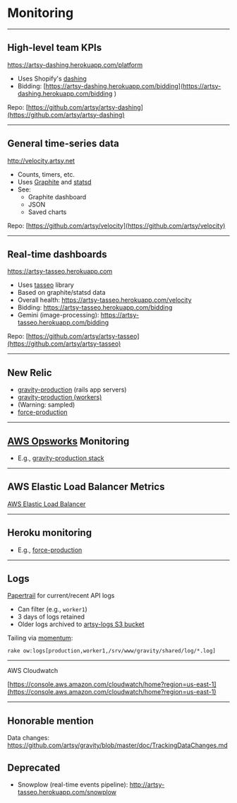 # Monitoring

---

## High-level team KPIs

https://artsy-dashing.herokuapp.com/platform

* Uses Shopify's [dashing](https://github.com/Shopify/dashing)
* Bidding: [https://artsy-dashing.herokuapp.com/bidding](https://artsy-dashing.herokuapp.com/bidding
)

Repo: [https://github.com/artsy/artsy-dashing](https://github.com/artsy/artsy-dashing)

---

## General time-series data

http://velocity.artsy.net

* Counts, timers, etc.
* Uses [Graphite](http://graphite.wikidot.com/) and [statsd](https://github.com/etsy/statsd)
* See:
  * Graphite dashboard
  * JSON
  * Saved charts

Repo: [https://github.com/artsy/velocity](https://github.com/artsy/velocity)

---

## Real-time dashboards

https://artsy-tasseo.herokuapp.com

* Uses [tasseo](https://github.com/obfuscurity/tasseo) library
* Based on graphite/statsd data
* Overall health: https://artsy-tasseo.herokuapp.com/velocity
* Bidding: https://artsy-tasseo.herokuapp.com/bidding
* Gemini (image-processing): https://artsy-tasseo.herokuapp.com/bidding

Repo: [https://github.com/artsy/artsy-tasseo](https://github.com/artsy/artsy-tasseo)

---

## New Relic

* [gravity-production](https://rpm.newrelic.com/accounts/334984/applications/1919032) (rails app servers)
* [gravity-production (workers)](https://rpm.newrelic.com/accounts/334984/applications/10113497)
* (Warning: sampled)
* [force-production](https://addons-sso.heroku.com/apps/force-production/addons/315ec54e-9bd5-4c2a-a1cd-96f29696d660)

---

## [AWS Opsworks](https://console.aws.amazon.com/opsworks/home?region=us-east-1) Monitoring

* E.g., [gravity-production stack](https://console.aws.amazon.com/opsworks/home?region=us-east-1#/stack/64e2d852-99d2-4235-bd1f-46e7e6fa4e94/monitoring)

---

## AWS Elastic Load Balancer Metrics

[AWS Elastic Load Balancer](https://console.aws.amazon.com/ec2/v2/home?region=us-east-1#LoadBalancers:)

---

## Heroku monitoring

* E.g., [force-production](https://dashboard.heroku.com/apps/force-production/metrics/web)

---

## Logs

[Papertrail](https://papertrailapp.com/) for current/recent API logs

* Can filter (e.g., `worker1`)
* 3 days of logs retained
* Older logs archived to [artsy-logs S3 bucket](https://console.aws.amazon.com/s3/home?region=us-east-1&bucket=artsy-logs&prefix=)

Tailing via [momentum](https://github.com/artsy/momentum):

`rake ow:logs[production,worker1,/srv/www/gravity/shared/log/*.log]`

---

AWS Cloudwatch

[https://console.aws.amazon.com/cloudwatch/home?region=us-east-1](https://console.aws.amazon.com/cloudwatch/home?region=us-east-1)

---

## Honorable mention

Data changes: https://github.com/artsy/gravity/blob/master/doc/TrackingDataChanges.md

## Deprecated

* Snowplow (real-time events pipeline): http://artsy-tasseo.herokuapp.com/snowplow
